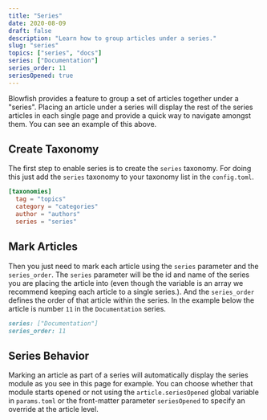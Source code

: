 ```yaml
---
title: "Series"
date: 2020-08-09
draft: false
description: "Learn how to group articles under a series."
slug: "series"
topics: ["series", "docs"]
series: ["Documentation"]
series_order: 11
seriesOpened: true
---
```


Blowfish provides a feature to group a set of articles together under a "series". Placing an article under a series will display the rest of the series articles in each single page and provide a quick way to navigate amongst them. You can see an example of this above.

## Create Taxonomy
The first step to enable series is to create the `series` taxonomy. For doing this just add the `series` taxonomy to your taxonomy list in the `config.toml`.

```toml
[taxonomies]
  tag = "topics"
  category = "categories"
  author = "authors"
  series = "series"
```

## Mark Articles

Then you just need to mark each article using the `series` parameter and the `series_order`. The `series` parameter will be the id and name of the series you are placing the article into (even though the variable is an array we recommend keeping each article to a single series.). And the `series_order` defines the order of that article within the series. In the example below the article is number `11` in the `Documentation` series.

```md
series: ["Documentation"]
series_order: 11
```

## Series Behavior
Marking an article as part of a series will automatically display the series module as you see in this page for example. You can choose whether that module starts opened or not using the `article.seriesOpened` global variable in `params.toml` or the front-matter parameter `seriesOpened` to specify an override at the article level.